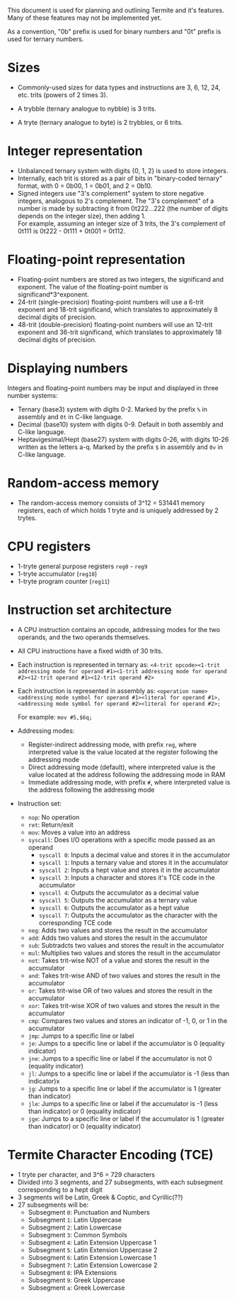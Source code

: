 This document is used for planning and outlining Termite and it's features. Many of these features may not be implemented yet.

As a convention, "0b" prefix is used for binary numbers and "0t" prefix is used for ternary numbers.

# Sizes
- Commonly-used sizes for data types and instructions are 3, 6, 12, 24, etc. trits (powers of 2 times 3).

- A trybble (ternary analogue to nybble) is 3 trits.
- A tryte (ternary analogue to byte) is 2 trybbles, or 6 trits.

# Integer representation
- Unbalanced ternary system with digits {0, 1, 2} is used to store integers.
- Internally, each trit is stored as a pair of bits in "binary-coded ternary" format, with 0 = 0b00, 1 = 0b01, and 2 = 0b10.
- Signed integers use "3's complement" system to store negative integers, analogous to 2's complement.
  The "3's complement" of a number is made by subtracting it from 0t222...222 (the number of digits depends on the integer size), then adding 1.  
  For example, assuming an integer size of 3 trits, the 3's complement of 0t111 is 0t222 - 0t111 + 0t001 = 0t112.

# Floating-point representation
- Floating-point numbers are stored as two integers, the significand and exponent. The value of the floating-point number is significand*3^exponent.
- 24-trit (single-precision) floating-point numbers will use a 6-trit exponent and 18-trit significand, 
  which translates to approximately 8 decimal digits of precision.
- 48-trit (double-precision) floating-point numbers will use an 12-trit exponent and 36-trit significand, 
  which translates to approximately 18 decimal digits of precision.

# Displaying numbers
Integers and floating-point numbers may be input and displayed in three number systems:
- Ternary (base3) system with digits 0-2. Marked by the prefix `%` in assembly and `0t` in C-like language.
- Decimal (base10) system with digits 0-9. Default in both assembly and C-like language.
- Heptavigesimal/Hept (base27) system with digits 0-26, with digits 10-26 written as the letters a-q. 
  Marked by the prefix `$` in assembly and `0v` in C-like language.

# Random-access memory
- The random-access memory consists of 3^12 = 531441 memory registers, each of which holds 1 tryte and is uniquely addressed by 2 trytes.

# CPU registers
- 1-tryte general purpose registers `reg0` - `reg9`
- 1-tryte accumulator (`reg10`)
- 1-tryte program counter (`reg11`)

# Instruction set architecture
- A CPU instruction contains an opcode, addressing modes for the two operands, and the two operands themselves.
- All CPU instructions have a fixed width of 30 trits.
- Each instruction is represented in ternary as:
  `<4-trit opcode><1-trit addressing mode for operand #1><1-trit addressing mode for operand #2><12-trit operand #1><12-trit operand #2>`
- Each instruction is represented in assembly as:
  `<operation name> <addressing mode symbol for operand #1><literal for operand #1>,<addressing mode symbol for operand #2><literal for operand #2>;`

  For example:
  `mov #5,$6q;`
- Addressing modes:
  - Register-indirect addressing mode, with prefix `reg`, where interpreted value is the value located at the register following the addressing mode
  - Direct addressing mode (default), where interpreted value is the value located at the address following the addressing mode in RAM
  - Immediate addressing mode, with prefix `#`, where interpreted value is the address following the addressing mode
- Instruction set:
  - `nop`: No operation
  - `ret`: Return/exit
  - `mov`: Moves a value into an address
  - `syscall`: Does I/O operations with a specific mode passed as an operand
    - `syscall 0`: Inputs a decimal value and stores it in the accumulator
    - `syscall 1`: Inputs a ternary value and stores it in the accumulator
    - `syscall 2`: Inputs a hept value and stores it in the accumulator
    - `syscall 3`: Inputs a character and stores it's TCE code in the accumulator
    - `syscall 4`: Outputs the accumulator as a decimal value
    - `syscall 5`: Outputs the accumulator as a ternary value
    - `syscall 6`: Outputs the accumulator as a hept value
    - `syscall 7`: Outputs the accumulator as the character with the corresponding TCE code
  - `neg`: Adds two values and stores the result in the accumulator
  - `add`: Adds two values and stores the result in the accumulator
  - `sub`: Subtradcts two values and stores the result in the accumulator
  - `mul`: Multiplies two values and stores the result in the accumulator
  - `not`: Takes trit-wise NOT of a value and stores the result in the accumulator
  - `and`: Takes trit-wise AND of two values and stores the result in the accumulator
  - `or`: Takes trit-wise OR of two values and stores the result in the accumulator
  - `xor`: Takes trit-wise XOR of two values and stores the result in the accumulator
  - `cmp`: Compares two values and stores an indicator of -1, 0, or 1 in the accumulator
  - `jmp`: Jumps to a specific line or label
  - `je`: Jumps to a specific line or label if the accumulator is 0 (equality indicator)
  - `jne`: Jumps to a specific line or label if the accumulator is not 0 (equality indicator)
  - `jl`: Jumps to a specific line or label if the accumulator is -1 (less than indicator)x
  - `jg`: Jumps to a specific line or label if the accumulator is 1 (greater than indicator)  
  - `jle`: Jumps to a specific line or label if the accumulator is -1 (less than indicator) or 0 (equality indicator)
  - `jge`: Jumps to a specific line or label if the accumulator is 1 (greater than indicator) or 0 (equality indicator)

# Termite Character Encoding (TCE)
  - 1 tryte per character, and 3^6 = 729 characters
  - Divided into 3 segments, and 27 subsegments, with each subsegment corresponding to a hept digit
  - 3 segments will be Latin, Greek & Coptic, and Cyrillic(??)
  - 27 subsegments will be:
    - Subsegment `0`: Punctuation and Numbers
    - Subsegment `1`: Latin Uppercase
    - Subsegment `2`: Latin Lowercase
    - Subsegment `3`: Common Symbols 
    - Subsegment `4`: Latin Extension Uppercase 1
    - Subsegment `5`: Latin Extension Uppercase 2
    - Subsegment `6`: Latin Extension Lowercase 1
    - Subsegment `7`: Latin Extension Lowercase 2
    - Subsegment `8`: IPA Extensions
    - Subsegment `9`: Greek Uppercase
    - Subsegment `a`: Greek Lowercase